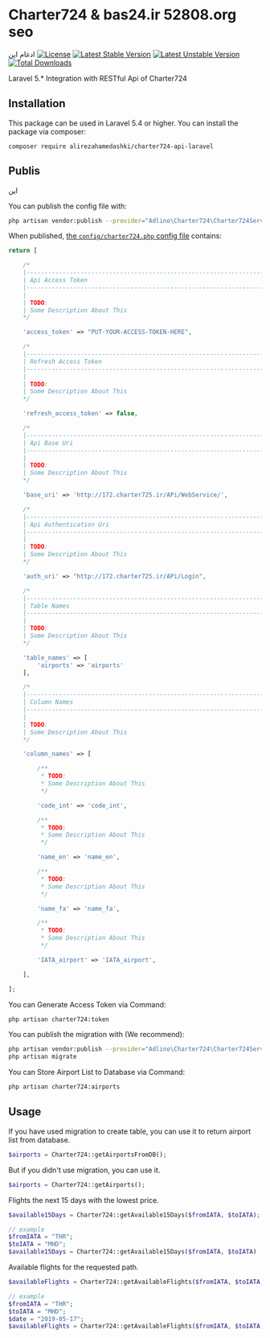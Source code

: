 # Charter724 & bas24.ir 52808.org seo 
ادغام
این 
[![License](https://poser.pugx.org/alirezahamedashki/charter724-api-laravel/license)](https://packagist.org/packages/alirezahamedashki/charter724-api-laravel)
[![Latest Stable Version](https://poser.pugx.org/alirezahamedashki/charter724-api-laravel/v/stable)](https://packagist.org/packages/alirezahamedashki/charter724-api-laravel)
[![Latest Unstable Version](https://poser.pugx.org/alirezahamedashki/charter724-api-laravel/v/unstable)](https://packagist.org/packages/alirezahamedashki/charter724-api-laravel)
[![Total Downloads](https://poser.pugx.org/alirezahamedashki/charter724-api-laravel/downloads)](https://packagist.org/packages/alirezahamedashki/charter724-api-laravel)

Laravel 5.* Integration with RESTful Api of Charter724

## Installation

This package can be used in Laravel 5.4 or higher.
You can install the package via composer:

```bashطبق قوانین توسعه دهنده تمام کدها ی ادغام شده باپنل ۷۲۴ برروی داشته های bas24.ir  و 52808.org میباشد،وتمام حقوق مادی ومعنوی  آن به شرکت هواپیمایی به آیین سیر و نویسنده آن آقای علیپور دارد. به محض ملاحضه سواستفاده به مراجع قانونی اعلام خواهدشد.
composer require alirezahamedashki/charter724-api-laravel
```
## Publis 
این 

You can publish the config file with:

```bash
php artisan vendor:publish --provider="Adlino\Charter724\Charter724ServiceProvider" --tag=config
```

When published, [the `config/charter724.php` config file](https://github.com/alirezahamedashki/charter724-api-laravel/blob/master/src/Config/charter724.php) contains:

```php
return [

    /*
    |--------------------------------------------------------------------------
    | Api Access Token
    |--------------------------------------------------------------------------
    |
    | TODO:
    | Some Description About This
    */

    'access_token' => "PUT-YOUR-ACCESS-TOKEN-HERE",

    /*
    |--------------------------------------------------------------------------
    | Refresh Access Token
    |--------------------------------------------------------------------------
    |
    | TODO:
    | Some Description About This
    */

    'refresh_access_token' => false,

    /*
    |--------------------------------------------------------------------------
    | Api Base Uri
    |--------------------------------------------------------------------------
    |
    | TODO:
    | Some Description About This
    */

    'base_uri' => 'http://172.charter725.ir/‫‪APi/‫‪WebService/',

    /*
    |--------------------------------------------------------------------------
    | Api Authentication Uri
    |--------------------------------------------------------------------------
    |
    | TODO:
    | Some Description About This
    */

    'auth_uri' => "http://172.charter725.ir/‫‪APi/Login",

    /*
    |--------------------------------------------------------------------------
    | Table Names
    |--------------------------------------------------------------------------
    |
    | TODO:
    | Some Description About This
    */

    'table_names' => [
        'airports' => 'airports'
    ],

    /*
    |--------------------------------------------------------------------------
    | Column Names
    |--------------------------------------------------------------------------
    |
    | TODO:
    | Some Description About This
    */

    'column_names' => [

        /**
         * TODO:
         * Some Description About This
         */

        'code_int' => 'code_int',

        /**
         * TODO:
         * Some Description About This
         */

        'name_en' => 'name_en',

        /**
         * TODO:
         * Some Description About This
         */

        'name_fa' => 'name_fa',

        /**
         * TODO:
         * Some Description About This
         */

        'IATA_airport' => 'IATA_airport',

    ],

];
```

You can Generate Access Token via Command:

```bash
php artisan charter724:token
```

You can publish the migration with (We recommend):

```bash
php artisan vendor:publish --provider="Adlino\Charter724\Charter724ServiceProvider" --tag=migrations
php artisan migrate
```

You can Store Airport List to Database via Command:

```bash
php artisan charter724:airports
```

## Usage

If you have used migration to create table, you can use it to return airport list from database.

```php
$airports = Charter724::getAirportsFromDB();
```

But if you didn't use migration, you can use it.

```php
$airports = Charter724::getAirports();
```

Flights the next 15 days with the lowest price.

```php
$available15Days = Charter724::getAvailable15Days($fromIATA, $toIATA);

// example
$fromIATA = "THR";
$toIATA = "MHD";
$available15Days = Charter724::getAvailable15Days($fromIATA, $toIATA)
```

Available flights for the requested path.

```php
$availableFlights = Charter724::getAvailableFlights($fromIATA, $toIATA, $date);

// example
$fromIATA = "THR";
$toIATA = "MHD";
$date = "2019-05-17";
$availableFlights = Charter724::getAvailableFlights($fromIATA, $toIATA, $date);
```


